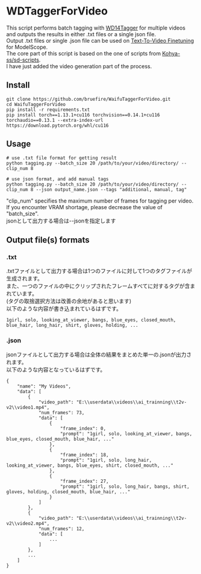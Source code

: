 # WDTaggerForVideo
This script performs batch tagging with [WD14Tagger](https://github.com/toriato/stable-diffusion-webui-wd14-tagger) for multiple videos and outputs the results in either .txt files or a single json file.  
Output .txt files or single .json file can be used on [Text-To-Video Finetuning](https://github.com/ExponentialML/Text-To-Video-Finetuning) for ModelScope.  
The core part of this script is based on the one of scripts from [Kohya-ss/sd-scripts](https://github.com/kohya-ss/sd-scripts).  
I have just added the video generation part of the process.   

## Install
```
git clone https://github.com/bruefire/WaifuTaggerForVideo.git
cd WaifuTaggerForVideo
pip install -r requirements.txt
pip install torch==1.13.1+cu116 torchvision==0.14.1+cu116 torchaudio==0.13.1 --extra-index-url https://download.pytorch.org/whl/cu116
```

## Usage
```
# use .txt file format for getting result
python tagging.py --batch_size 20 /path/to/your/video/directory/ --clip_num 8

# use json format, and add manual tags
python tagging.py --batch_size 20 /path/to/your/video/directory/ --clip_num 8 --json output_name.json --tags "additional, manual, tag"
```
"clip_num" specifies the maximum number of frames for tagging per video.  
If you encounter VRAM shortage, please decrease the value of "batch_size".  
jsonとして出力する場合は--jsonを指定します  

## Output file(s) formats
### .txt
.txtファイルとして出力する場合は1つのファイルに対して1つのタグファイルが生成されます。  
また、一つのファイルの中にクリップされたフレームすべてに対するタグが含まれています。  
(タグの取捨選択方法は改善の余地があると思います)  
以下のような内容が書き込まれているはずです。
```
1girl, solo, looking_at_viewer, bangs, blue_eyes, closed_mouth, blue_hair, long_hair, shirt, gloves, holding, ...
```

### .json
jsonファイルとして出力する場合は全体の結果をまとめた単一の.jsonが出力されます。  
以下のような内容となっているはずです。  
```
{
    "name": "My Videos",
    "data": [
        {
            "video_path": "E:\\userdata\\videos\\ai_trainning\\t2v-v2\\video1.mp4",
            "num_frames": 73,
            "data": [
                {
                    "frame_index": 0,
                    "prompt": "1girl, solo, looking_at_viewer, bangs, blue_eyes, closed_mouth, blue_hair, ..."
                },
                {
                    "frame_index": 18,
                    "prompt": "1girl, solo, long_hair, looking_at_viewer, bangs, blue_eyes, shirt, closed_mouth, ..."
                },
                {
                    "frame_index": 27,
                    "prompt": "1girl, solo, long_hair, bangs, shirt, gloves, holding, closed_mouth, blue_hair, ..."
                }
            ]
        },
        {
            "video_path": "E:\\userdata\\videos\\ai_trainning\\t2v-v2\\video2.mp4",
            "num_frames": 12,
            "data": [
				...
            ]
        },
		...
	]
}
```
